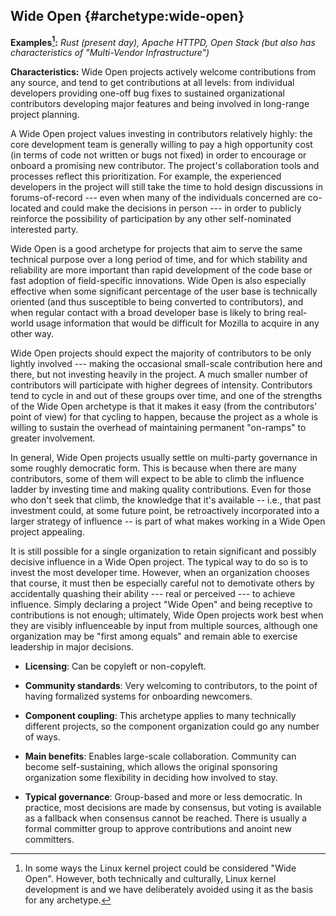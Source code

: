 Wide Open {#archetype:wide-open}
---------

**Examples[^1]:** *Rust (present day), Apache HTTPD, Open Stack (but
also has characteristics of "Multi-Vendor Infrastructure")*

**Characteristics:** Wide Open projects actively welcome contributions
from any source, and tend to get contributions at all levels: from
individual developers providing one-off bug fixes to sustained
organizational contributors developing major features and being involved
in long-range project planning.

A Wide Open project values investing in contributors relatively highly:
the core development team is generally willing to pay a high opportunity
cost (in terms of code not written or bugs not fixed) in order to
encourage or onboard a promising new contributor. The project's
collaboration tools and processes reflect this prioritization. For
example, the experienced developers in the project will still take the
time to hold design discussions in forums-of-record --- even when many
of the individuals concerned are co-located and could make the decisions
in person --- in order to publicly reinforce the possibility of
participation by any other self-nominated interested party.

Wide Open is a good archetype for projects that aim to serve the same
technical purpose over a long period of time, and for which stability
and reliability are more important than rapid development of the code
base or fast adoption of field-specific innovations. Wide Open is also
especially effective when some significant percentage of the user base
is technically oriented (and thus susceptible to being converted to
contributors), and when regular contact with a broad developer base is
likely to bring real-world usage information that would be difficult for
Mozilla to acquire in any other way.

Wide Open projects should expect the majority of contributors to be only
lightly involved --- making the occasional small-scale contribution here
and there, but not investing heavily in the project. A much smaller
number of contributors will participate with higher degrees of
intensity. Contributors tend to cycle in and out of these groups over
time, and one of the strengths of the Wide Open archetype is that it
makes it easy (from the contributors' point of view) for that cycling to
happen, because the project as a whole is willing to sustain the
overhead of maintaining permanent "on-ramps" to greater involvement.

In general, Wide Open projects usually settle on multi-party governance
in some roughly democratic form. This is because when there are many
contributors, some of them will expect to be able to climb the influence
ladder by investing time and making quality contributions. Even for
those who don't seek that climb, the knowledge that it's available --
i.e., that past investment could, at some future point, be retroactively
incorporated into a larger strategy of influence -- is part of what
makes working in a Wide Open project appealing.

It is still possible for a single organization to retain significant and
possibly decisive influence in a Wide Open project. The typical way to
do so is to invest the most developer time. However, when an
organization chooses that course, it must then be especially careful not
to demotivate others by accidentally quashing their ability --- real or
perceived --- to achieve influence. Simply declaring a project "Wide
Open" and being receptive to contributions is not enough; ultimately,
Wide Open projects work best when they are visibly influenceable by
input from multiple sources, although one organization may be "first
among equals" and remain able to exercise leadership in major decisions.

-   **Licensing**: Can be copyleft or non-copyleft.

-   **Community standards**: Very welcoming to contributors, to the
    point of having formalized systems for onboarding newcomers.

-   **Component coupling**: This archetype applies to many technically
    different projects, so the component organization could go any
    number of ways.

-   **Main benefits**: Enables large-scale collaboration. Community can
    become self-sustaining, which allows the original sponsoring
    organization some flexibility in deciding how involved to stay.

-   **Typical governance**: Group-based and more or less democratic. In
    practice, most decisions are made by consensus, but voting is
    available as a fallback when consensus cannot be reached. There is
    usually a formal committer group to approve contributions and anoint
    new committers.

[^1]: In some ways the Linux kernel project could be considered "Wide
    Open". However, both technically and culturally, Linux kernel
    development is and we have deliberately avoided using it as the
    basis for any archetype.
